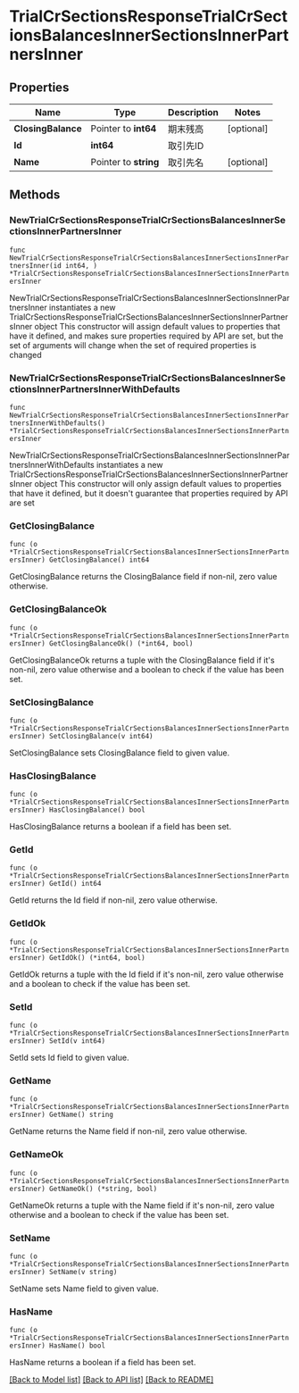 # TrialCrSectionsResponseTrialCrSectionsBalancesInnerSectionsInnerPartnersInner

## Properties

Name | Type | Description | Notes
------------ | ------------- | ------------- | -------------
**ClosingBalance** | Pointer to **int64** | 期末残高 | [optional] 
**Id** | **int64** | 取引先ID | 
**Name** | Pointer to **string** | 取引先名 | [optional] 

## Methods

### NewTrialCrSectionsResponseTrialCrSectionsBalancesInnerSectionsInnerPartnersInner

`func NewTrialCrSectionsResponseTrialCrSectionsBalancesInnerSectionsInnerPartnersInner(id int64, ) *TrialCrSectionsResponseTrialCrSectionsBalancesInnerSectionsInnerPartnersInner`

NewTrialCrSectionsResponseTrialCrSectionsBalancesInnerSectionsInnerPartnersInner instantiates a new TrialCrSectionsResponseTrialCrSectionsBalancesInnerSectionsInnerPartnersInner object
This constructor will assign default values to properties that have it defined,
and makes sure properties required by API are set, but the set of arguments
will change when the set of required properties is changed

### NewTrialCrSectionsResponseTrialCrSectionsBalancesInnerSectionsInnerPartnersInnerWithDefaults

`func NewTrialCrSectionsResponseTrialCrSectionsBalancesInnerSectionsInnerPartnersInnerWithDefaults() *TrialCrSectionsResponseTrialCrSectionsBalancesInnerSectionsInnerPartnersInner`

NewTrialCrSectionsResponseTrialCrSectionsBalancesInnerSectionsInnerPartnersInnerWithDefaults instantiates a new TrialCrSectionsResponseTrialCrSectionsBalancesInnerSectionsInnerPartnersInner object
This constructor will only assign default values to properties that have it defined,
but it doesn't guarantee that properties required by API are set

### GetClosingBalance

`func (o *TrialCrSectionsResponseTrialCrSectionsBalancesInnerSectionsInnerPartnersInner) GetClosingBalance() int64`

GetClosingBalance returns the ClosingBalance field if non-nil, zero value otherwise.

### GetClosingBalanceOk

`func (o *TrialCrSectionsResponseTrialCrSectionsBalancesInnerSectionsInnerPartnersInner) GetClosingBalanceOk() (*int64, bool)`

GetClosingBalanceOk returns a tuple with the ClosingBalance field if it's non-nil, zero value otherwise
and a boolean to check if the value has been set.

### SetClosingBalance

`func (o *TrialCrSectionsResponseTrialCrSectionsBalancesInnerSectionsInnerPartnersInner) SetClosingBalance(v int64)`

SetClosingBalance sets ClosingBalance field to given value.

### HasClosingBalance

`func (o *TrialCrSectionsResponseTrialCrSectionsBalancesInnerSectionsInnerPartnersInner) HasClosingBalance() bool`

HasClosingBalance returns a boolean if a field has been set.

### GetId

`func (o *TrialCrSectionsResponseTrialCrSectionsBalancesInnerSectionsInnerPartnersInner) GetId() int64`

GetId returns the Id field if non-nil, zero value otherwise.

### GetIdOk

`func (o *TrialCrSectionsResponseTrialCrSectionsBalancesInnerSectionsInnerPartnersInner) GetIdOk() (*int64, bool)`

GetIdOk returns a tuple with the Id field if it's non-nil, zero value otherwise
and a boolean to check if the value has been set.

### SetId

`func (o *TrialCrSectionsResponseTrialCrSectionsBalancesInnerSectionsInnerPartnersInner) SetId(v int64)`

SetId sets Id field to given value.


### GetName

`func (o *TrialCrSectionsResponseTrialCrSectionsBalancesInnerSectionsInnerPartnersInner) GetName() string`

GetName returns the Name field if non-nil, zero value otherwise.

### GetNameOk

`func (o *TrialCrSectionsResponseTrialCrSectionsBalancesInnerSectionsInnerPartnersInner) GetNameOk() (*string, bool)`

GetNameOk returns a tuple with the Name field if it's non-nil, zero value otherwise
and a boolean to check if the value has been set.

### SetName

`func (o *TrialCrSectionsResponseTrialCrSectionsBalancesInnerSectionsInnerPartnersInner) SetName(v string)`

SetName sets Name field to given value.

### HasName

`func (o *TrialCrSectionsResponseTrialCrSectionsBalancesInnerSectionsInnerPartnersInner) HasName() bool`

HasName returns a boolean if a field has been set.


[[Back to Model list]](../README.md#documentation-for-models) [[Back to API list]](../README.md#documentation-for-api-endpoints) [[Back to README]](../README.md)


